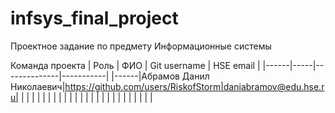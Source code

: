 # infsys_final_project
  Проектное задание по предмету Информационные системы
 
Команда проекта
| Роль | ФИО | Git username | HSE email |
|------|-----|--------------|-----------|
|------|Абрамов Данил Николаевич|https://github.com/users/RiskofStorm|daniabramov@edu.hse.ru|
|      |     |              |           |
|      |     |              |           |
|      |     |              |           |
|      |     |              |           |
|      |     |              |           |
